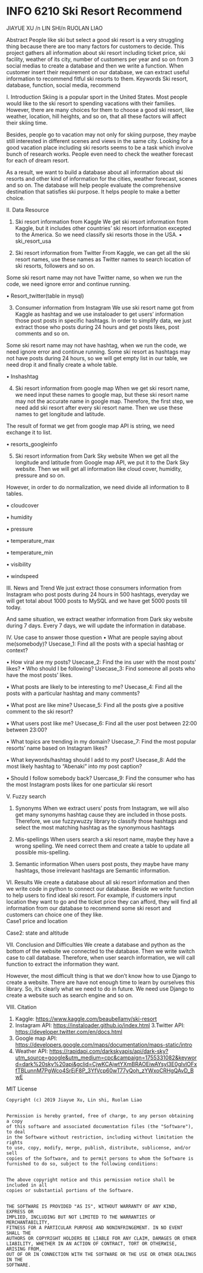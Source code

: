 # INFO 6210 Ski Resort Recommend

JIAYUE XU /n
LIN SHI/n
RUOLAN LIAO

Abstract
People like ski but select a good ski resort is a very struggling thing because there are too many factors for customers to decide. This project gathers all information about ski resort including ticket price, ski facility, weather of its city, number of customers per year and so on from 3 social medias to create a database and then we write a function. When customer insert their requirement on our database, we can extract useful information to recommend fitful ski resorts to them.
Keywords
Ski resort, database, function, social media, recommend

I. Introduction
Skiing is a popular sport in the United States. Most people would like to the ski resort to spending vacations with their families. However, there are many choices for them to choose a good ski resort, like weather, location, hill heights, and so on, that all these factors will affect their skiing time. 

Besides, people go to vacation may not only for skiing purpose, they maybe still interested in different scenes and views in the same city.  Looking for a good vacation place including ski resorts seems to be a task which involve bunch of research works. People even need to check the weather forecast for each of dream resort. 

As a result, we want to build a database about all information about ski resorts and other kind of information for the cities, weather forecast, scenes and so on. The database will help people evaluate the comprehensive destination that satisfies ski purpose. It helps people to make a better choice.
 
II. Data Resource
1. Ski resort information from Kaggle
We get ski resort information from Kaggle, but it includes other countries’ ski resort information excepted to the America. So we need classify ski resorts those in the USA.
•	ski_resort_usa
 
 
2. Ski resort information from Twitter
From Kaggle, we can get all the ski resort names, use these names as Twitter names to search location of ski resorts, followers and so on. 

Some ski resort name may not have Twitter name, so when we run the code, we need ignore error and continue running.
 

•	Resort_twitter(table in mysql)

 

3. Consumer information from Instagram
We use ski resort name got from Kaggle as hashtag and we use instaloader to get users’ information those post posts in specific hashtags. In order to simplify data, we just extract those who posts during 24 hours and get posts likes, post comments and so on.

Some ski resort name may not have hashtag, when we run the code, we need ignore error and continue running.  Some ski resort as hashtags may not have posts during 24 hours, so we will get empty list in our table, we need drop it and finally create a whole table.
 

•	Inshashtag
 

4. Ski resort information from google map
When we get ski resort name, we need input these names to google map, but these ski resort name may not the accurate name in google map. Therefore, the first step, we need add ski resort after every ski resort name. Then we use these names to get longitude and latitude.

The result of format we get from google map API is string, we need exchange it to list.
 
•	resorts_googleinfo
 


5. Ski resort information from Dark Sky website
When we get all the longitude and latitude from Google map API, we put it to the Dark Sky website. Then we will get all information like cloud cover, humidity, pressure and so on. 

However, in order to do normalization, we need divide all information to 8 tables.
 

•	cloudcover
 
•	humidity
 
•	pressure
 
•	temperature_max
 
•	temperature_min
 
•	visibility
 
•	windspeed
 

III. News and Trend
We just extract those consumers information from Instagram who post posts during 24 hours in 500 hashtags, everyday we will get total about 1000 posts to MySQL and we have get 5000 posts till today.

And same situation, we extract weather information from Dark sky website during 7 days. Every 7 days, we will update the information in database.

 
 
 

IV. Use case to answer those question
•	What are people saying about me(somebody)?
Usecase_1: Find all the posts with a special hashtag or context?
 
•	How viral are my posts?
Usecase_2: Find the ins user with the most posts’ likes?
•	Who should I be following?
Usecase_3: Find someone all posts who have the most posts’ likes.
 
•	What posts are likely to be interesting to me?
Usecase_4: Find all the posts with a particular hashtag and many comments?
 
•	What post are like mine?
Usecase_5: Find all the posts give a positive comment to the ski resort?
                   
•	What users post like me?
Usecase_6: Find all the user post between 22:00 between 23:00?
 
•	What topics are trending in my domain?
Usecase_7: Find the most popular resorts’ name based on Instagram likes?
 
•	What keywords/hashtag should I add to my post?
Usecase_8: Add the most likely hashtag to “Abenaki” into my post caption?
 
•	Should I follow somebody back?
Usercase_9: Find the consumer who has the most Instagram posts likes for one particular ski resort
 

V. Fuzzy search
1. Synonyms 
When we extract users’ posts from Instagram, we will also get many synonyms hashtag cause they are included in those posts. Therefore, we use fuzzywuzzy library to classify those hashtags and select the most matching hashtag as the synonymous hashtags
 

2. Mis-spellings
When users search a ski resort name, maybe they have a wrong spelling. We need correct them and create a table to update all possible mis-spelling.
 

3. Semantic information
When users post posts, they maybe have many hashtags, those irrelevant hashtags are Semantic information.
 


VI. Results
We create a database about all ski resort information and then we write code in python to connect our database. Beside we write function to help users to find ideal ski resort. For example, if customers input location they want to go and the ticket price they can afford, they will find all information from our database to recommend some ski resort and customers can choice one of they like.  
Case1 price and location
 
Case2: state and altitude
 

VII. Conclusion and Difficulties
We create a database and python as the bottom of the website we connected to the database. Then we write switch case to call database. Therefore, when user search information, we will call function to extract the information they want.

However, the most difficult thing is that we don’t know how to use Django to create a website. There are have not enough time to learn by ourselves this library. So, it’s clearly what we need to do in future. We need use Django to create a website such as search engine and so on. 

VIII. Citation
1. Kaggle: https://www.kaggle.com/beaubellamy/ski-resort
2. Instagram API: https://instaloader.github.io/index.html
3.Twitter API: https://developer.twitter.com/en/docs.html
4. Google map API: https://developers.google.com/maps/documentation/maps-static/intro
5. Weather API: https://rapidapi.com/darkskyapis/api/dark-sky?utm_source=google&utm_medium=cpc&campaign=1755331082&keyword=dark%20sky%20api&gclid=CjwKCAjwtYXmBRAOEiwAYsyl3E0gIvlOFxfTBLunnM7PgWco4SrEjF8P_3YfVcp60wT77yQoh_zYWxoCRHgQAvD_BwE

MIT License
	

	Copyright (c) 2019 Jiayue Xu, Lin shi, Ruolan Liao
	

	Permission is hereby granted, free of charge, to any person obtaining a copy
	of this software and associated documentation files (the "Software"), to deal
	in the Software without restriction, including without limitation the rights
	to use, copy, modify, merge, publish, distribute, sublicense, and/or sell
	copies of the Software, and to permit persons to whom the Software is
	furnished to do so, subject to the following conditions:
	

	The above copyright notice and this permission notice shall be included in all
	copies or substantial portions of the Software.
	

	THE SOFTWARE IS PROVIDED "AS IS", WITHOUT WARRANTY OF ANY KIND, EXPRESS OR
	IMPLIED, INCLUDING BUT NOT LIMITED TO THE WARRANTIES OF MERCHANTABILITY,
	FITNESS FOR A PARTICULAR PURPOSE AND NONINFRINGEMENT. IN NO EVENT SHALL THE
	AUTHORS OR COPYRIGHT HOLDERS BE LIABLE FOR ANY CLAIM, DAMAGES OR OTHER
	LIABILITY, WHETHER IN AN ACTION OF CONTRACT, TORT OR OTHERWISE, ARISING FROM,
	OUT OF OR IN CONNECTION WITH THE SOFTWARE OR THE USE OR OTHER DEALINGS IN THE
	SOFTWARE.


